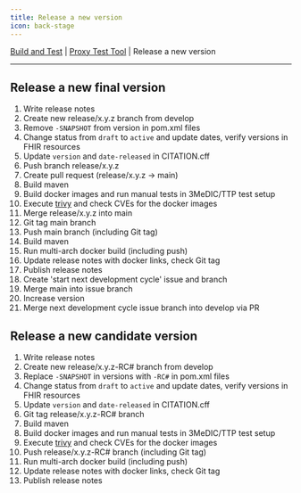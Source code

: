 ```yaml
---
title: Release a new version
icon: back-stage
---
```

 [Build and Test](build.md) | [Proxy Test Tool](proxyTestTool.md) | Release a new version

---

## Release a new final version

1. Write release notes
2. Create new release/x.y.z branch from develop
3. Remove `-SNAPSHOT` from version in pom.xml files
4. Change status from `draft` to `active` and update dates, verify versions in FHIR resources
5. Update `version` and `date-released` in CITATION.cff 
6. Push branch release/x.y.z
7. Create pull request (release/x.y.z -> main)
8. Build maven
9. Build docker images and run manual tests in 3MeDIC/TTP test setup
10. Execute [trivy](https://aquasecurity.github.io/trivy/) and check CVEs for the docker images
11. Merge release/x.y.z into main
12. Git tag main branch
13. Push main branch (including Git tag)
14. Build maven
15. Run multi-arch docker build (including push)
16. Update release notes with docker links, check Git tag
17. Publish release notes
18. Create 'start next development cycle' issue and branch
19. Merge main into issue branch
20. Increase version
21. Merge next development cycle issue branch into develop via PR

## Release a new candidate version

1. Write release notes
2. Create new release/x.y.z-RC# branch from develop
3. Replace `-SNAPSHOT` in versions with `-RC#` in pom.xml files
4. Change status from `draft` to `active` and update dates, verify versions in FHIR resources
5. Update `version` and `date-released` in CITATION.cff 
6. Git tag release/x.y.z-RC# branch
7. Build maven
8. Build docker images and run manual tests in 3MeDIC/TTP test setup
9. Execute [trivy](https://aquasecurity.github.io/trivy/) and check CVEs for the docker images
10. Push release/x.y.z-RC# branch (including Git tag)
11. Run multi-arch docker build (including push)
12. Update release notes with docker links, check Git tag
13. Publish release notes